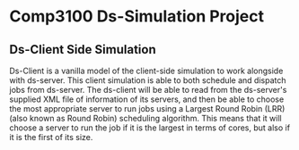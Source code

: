 # Comp3100 Ds-Simulation Project 
## Ds-Client Side Simulation

Ds-Client is a vanilla model of the client-side simulation to work alongside with ds-server. This client simulation is able to both schedule and dispatch jobs from ds-server. The ds-client will be able to read from the ds-server's supplied XML file of information of its servers, and then be able to choose the most appropriate server to run jobs using a Largest Round Robin (LRR) (also known as Round Robin) scheduling algorithm. This means that it will choose a server to run the job if it is the largest in terms of cores, but also if it is the first of its size.
